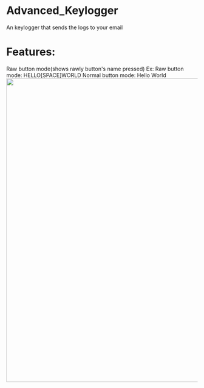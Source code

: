 # Advanced_Keylogger
An keylogger that sends the logs to your email
<h1>Features:</h1>
Raw button mode(shows rawly button's name pressed)
Ex:
Raw button mode: HELLO[SPACE]WORLD
Normal button mode: Hello World
  
  
<img src="https://cdn.discordapp.com/attachments/734523179409866873/774287594536042526/Capture.jpeg" width="800">

